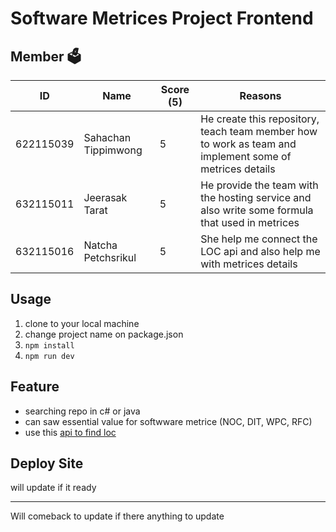# Software Metrices Project Frontend

## Member 🗳

| ID | Name | Score (5) | Reasons |
|----|------|-----------|---------|
|622115039 | Sahachan Tippimwong | 5 | He create this repository, teach team member how to work as team and implement some of metrices details |
|632115011 | Jeerasak Tarat | 5 | He provide the team with the hosting service and also write some formula that used in metrices |
|632115016 | Natcha Petchsrikul | 5 | She help me connect the LOC api and also help me with metrices details |

## Usage

1. clone to your local machine
2. change project name on package.json
3. `npm install`
4. `npm run dev`

## Feature

- searching repo in c# or java
- can saw essential value for softwware metrice (NOC, DIT, WPC, RFC)
- use this [api to find loc](https://codetabs.com/count-loc/count-loc-online.html)

## Deploy Site

will update if it ready

---

Will comeback to update if there anything to update
